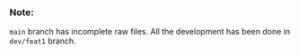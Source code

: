 ### Note: 

`main` branch has incomplete raw files. All the development has been done in `dev/feat1` branch. 
